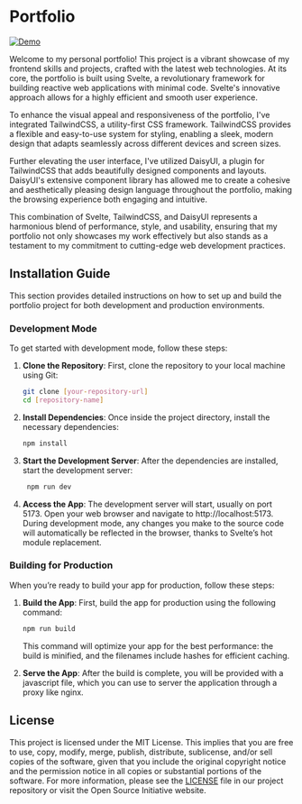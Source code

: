 # Portfolio

[![Demo](https://i.imgur.com/k9d4QcH.jpg)](https://i.imgur.com/k9d4QcH.jpg)

Welcome to my personal portfolio! This project is a vibrant showcase of my frontend skills and projects, crafted with the latest web technologies. At its core, the portfolio is built using Svelte, a revolutionary framework for building reactive web applications with minimal code. Svelte's innovative approach allows for a highly efficient and smooth user experience.

To enhance the visual appeal and responsiveness of the portfolio, I've integrated TailwindCSS, a utility-first CSS framework. TailwindCSS provides a flexible and easy-to-use system for styling, enabling a sleek, modern design that adapts seamlessly across different devices and screen sizes.

Further elevating the user interface, I've utilized DaisyUI, a plugin for TailwindCSS that adds beautifully designed components and layouts. DaisyUI's extensive component library has allowed me to create a cohesive and aesthetically pleasing design language throughout the portfolio, making the browsing experience both engaging and intuitive.

This combination of Svelte, TailwindCSS, and DaisyUI represents a harmonious blend of performance, style, and usability, ensuring that my portfolio not only showcases my work effectively but also stands as a testament to my commitment to cutting-edge web development practices.

## Installation Guide

This section provides detailed instructions on how to set up and build the portfolio project for both development and production environments.

### Development Mode

To get started with development mode, follow these steps:

1. **Clone the Repository**: First, clone the repository to your local machine using Git:

   ```bash
   git clone [your-repository-url]
   cd [repository-name]
   ```

2. **Install Dependencies**: Once inside the project directory, install the necessary dependencies:

   ```bash
   npm install
   ```

3. **Start the Development Server**: After the dependencies are installed, start the development server:

   ```bash
    npm run dev
   ```

4. **Access the App**: The development server will start, usually on port 5173. Open your web browser and navigate to http://localhost:5173. During development mode, any changes you make to the source code will automatically be reflected in the browser, thanks to Svelte’s hot module replacement.

### Building for Production

When you’re ready to build your app for production, follow these steps:

1. **Build the App**: First, build the app for production using the following command:

   ```bash
   npm run build
   ```

   This command will optimize your app for the best performance: the build is minified, and the filenames include hashes for efficient caching.

2. **Serve the App**: After the build is complete, you will be provided with a javascript file, which you can use to server the application through a proxy like nginx.

## License

This project is licensed under the MIT License. This implies that you are free to use, copy, modify, merge, publish, distribute, sublicense, and/or sell copies of the software, given that you include the original copyright notice and the permission notice in all copies or substantial portions of the software. For more information, please see the [LICENSE](LICENSE) file in our project repository or visit the Open Source Initiative website.
